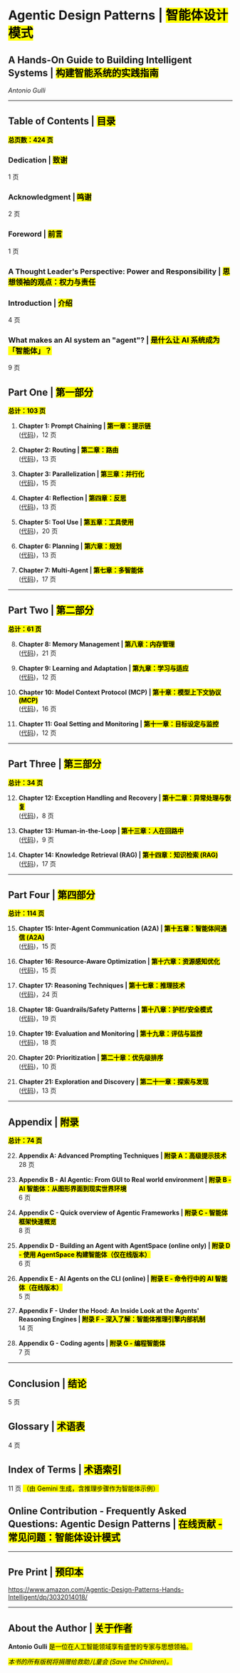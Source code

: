 # Agentic Design Patterns | <mark>智能体设计模式</mark>

## A Hands-On Guide to Building Intelligent Systems | <mark>构建智能系统的实践指南</mark>

*Antonio Gulli*

---

## Table of Contents | <mark>目录</mark>

**<mark>总页数：424 页</mark>**

### Dedication | <mark>致谢</mark>
1 页

### Acknowledgment | <mark>鸣谢</mark>
2 页

### Foreword | <mark>前言</mark>
1 页

### A Thought Leader's Perspective: Power and Responsibility | <mark>思想领袖的观点：权力与责任</mark>

### Introduction | <mark>介绍</mark>
4 页

### What makes an AI system an "agent"? | <mark>是什么让 AI 系统成为「智能体」？</mark>
9 页

## Part One | <mark>第一部分</mark>

**<mark>总计：103 页</mark>**

1. **Chapter 1: Prompt Chaining | <mark>第一章：提示链</mark>**  
   ([代码](https://colab.research.google.com/drive/15XCzDOvBhIQaZ__xkvruf5sP9OznAbK9))，12 页

2. **Chapter 2: Routing | <mark>第二章：路由</mark>**  
   ([代码](https://drive.google.com/drive/u/0/folders/1Y3U3IrYCiJ3E45Z8okR5eCg7OPnWQtPV))，13 页

3. **Chapter 3: Parallelization | <mark>第三章：并行化</mark>**  
   ([代码](https://drive.google.com/drive/u/0/folders/1Y3U3IrYCiJ3E45Z8okR5eCg7OPnWQtPV))，15 页

4. **Chapter 4: Reflection | <mark>第四章：反思</mark>**  
   ([代码](https://drive.google.com/drive/u/0/folders/1Y3U3IrYCiJ3E45Z8okR5eCg7OPnWQtPV))，13 页

5. **Chapter 5: Tool Use | <mark>第五章：工具使用</mark>**  
   ([代码](https://drive.google.com/drive/u/0/folders/1Y3U3IrYCiJ3E45Z8okR5eCg7OPnWQtPV))，20 页

6. **Chapter 6: Planning | <mark>第六章：规划</mark>**  
   ([代码](https://drive.google.com/drive/u/0/folders/1Y3U3IrYCiJ3E45Z8okR5eCg7OPnWQtPV))，13 页

7. **Chapter 7: Multi-Agent | <mark>第七章：多智能体</mark>**  
   ([代码](https://drive.google.com/drive/u/0/folders/1Y3U3IrYCiJ3E45Z8okR5eCg7OPnWQtPV))，17 页

---

## Part Two | <mark>第二部分</mark>

**<mark>总计：61 页</mark>**

8. **Chapter 8: Memory Management | <mark>第八章：内存管理</mark>**  
   ([代码](https://drive.google.com/drive/u/0/folders/1Y3U3IrYCiJ3E45Z8okR5eCg7OPnWQtPV))，21 页

9. **Chapter 9: Learning and Adaptation | <mark>第九章：学习与适应</mark>**  
   ([代码](https://drive.google.com/drive/u/0/folders/1Y3U3IrYCiJ3E45Z8okR5eCg7OPnWQtPV))，12 页

10. **Chapter 10: Model Context Protocol (MCP) | <mark>第十章：模型上下文协议 (MCP)</mark>**  
    ([代码](https://drive.google.com/drive/u/0/folders/1Y3U3IrYCiJ3E45Z8okR5eCg7OPnWQtPV))，16 页

11. **Chapter 11: Goal Setting and Monitoring | <mark>第十一章：目标设定与监控</mark>**  
    ([代码](https://drive.google.com/drive/u/0/folders/1Y3U3IrYCiJ3E45Z8okR5eCg7OPnWQtPV))，12 页

---

## Part Three | <mark>第三部分</mark>

**<mark>总计：34 页</mark>**

12. **Chapter 12: Exception Handling and Recovery | <mark>第十二章：异常处理与恢复</mark>**  
    ([代码](https://drive.google.com/drive/u/0/folders/1Y3U3IrYCiJ3E45Z8okR5eCg7OPnWQtPV))，8 页

13. **Chapter 13: Human-in-the-Loop | <mark>第十三章：人在回路中</mark>**  
    ([代码](https://drive.google.com/drive/u/0/folders/1Y3U3IrYCiJ3E45Z8okR5eCg7OPnWQtPV))，9 页

14. **Chapter 14: Knowledge Retrieval (RAG) | <mark>第十四章：知识检索 (RAG)</mark>**  
    ([代码](https://drive.google.com/drive/u/0/folders/1Y3U3IrYCiJ3E45Z8okR5eCg7OPnWQtPV))，17 页

---

## Part Four | <mark>第四部分</mark>

**<mark>总计：114 页</mark>**

15. **Chapter 15: Inter-Agent Communication (A2A) | <mark>第十五章：智能体间通信 (A2A)</mark>**  
    ([代码](https://drive.google.com/drive/u/0/folders/1Y3U3IrYCiJ3E45Z8okR5eCg7OPnWQtPV))，15 页

16. **Chapter 16: Resource-Aware Optimization | <mark>第十六章：资源感知优化</mark>**  
    ([代码](https://drive.google.com/drive/u/0/folders/1Y3U3IrYCiJ3E45Z8okR5eCg7OPnWQtPV))，15 页

17. **Chapter 17: Reasoning Techniques | <mark>第十七章：推理技术</mark>**  
    ([代码](https://drive.google.com/drive/u/0/folders/1Y3U3IrYCiJ3E45Z8okR5eCg7OPnWQtPV))，24 页

18. **Chapter 18: Guardrails/Safety Patterns | <mark>第十八章：护栏/安全模式</mark>**  
    ([代码](https://drive.google.com/drive/u/0/folders/1Y3U3IrYCiJ3E45Z8okR5eCg7OPnWQtPV))，19 页

19. **Chapter 19: Evaluation and Monitoring | <mark>第十九章：评估与监控</mark>**  
    ([代码](https://drive.google.com/drive/u/0/folders/1Y3U3IrYCiJ3E45Z8okR5eCg7OPnWQtPV))，18 页

20. **Chapter 20: Prioritization | <mark>第二十章：优先级排序</mark>**  
    ([代码](https://drive.google.com/drive/u/0/folders/1Y3U3IrYCiJ3E45Z8okR5eCg7OPnWQtPV))，10 页

21. **Chapter 21: Exploration and Discovery | <mark>第二十一章：探索与发现</mark>**  
    ([代码](https://drive.google.com/drive/u/0/folders/1Y3U3IrYCiJ3E45Z8okR5eCg7OPnWQtPV))，13 页

---

## Appendix | <mark>附录</mark>

**<mark>总计：74 页</mark>**

22. **Appendix A: Advanced Prompting Techniques | <mark>附录 A：高级提示技术</mark>**  
    28 页

23. **Appendix B - AI Agentic: From GUI to Real world environment | <mark>附录 B - AI 智能体：从图形界面到现实世界环境</mark>**  
    6 页

24. **Appendix C - Quick overview of Agentic Frameworks | <mark>附录 C - 智能体框架快速概览</mark>**  
    8 页

25. **Appendix D - Building an Agent with AgentSpace (online only) | <mark>附录 D - 使用 AgentSpace 构建智能体（仅在线版本）</mark>**  
    6 页

26. **Appendix E - AI Agents on the CLI (online) | <mark>附录 E - 命令行中的 AI 智能体（在线版本）</mark>**  
    5 页

27. **Appendix F - Under the Hood: An Inside Look at the Agents' Reasoning Engines | <mark>附录 F - 深入了解：智能体推理引擎内部机制</mark>**  
    14 页

28. **Appendix G - Coding agents | <mark>附录 G - 编程智能体</mark>**  
    7 页

---

## Conclusion | <mark>结论</mark>
5 页

## Glossary | <mark>术语表</mark>
4 页

## Index of Terms | <mark>术语索引</mark>
11 页 <mark>（由 Gemini 生成，含推理步骤作为智能体示例）</mark>

## Online Contribution - Frequently Asked Questions: Agentic Design Patterns | <mark>在线贡献 - 常见问题：智能体设计模式</mark>

---

## Pre Print | <mark>预印本</mark>
https://www.amazon.com/Agentic-Design-Patterns-Hands-Intelligent/dp/3032014018/

---

## About the Author | <mark>关于作者</mark>

**Antonio Gulli** <mark>是一位在人工智能领域享有盛誉的专家与思想领袖。</mark>

<mark><em>本书的所有版税将捐赠给救助儿童会 (Save the Children)。</em></mark>
